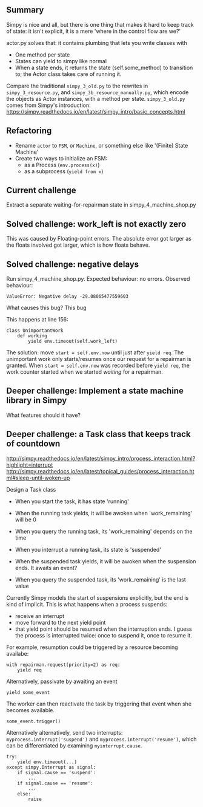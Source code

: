 Summary
-------

Simpy is nice and all, but there is one thing that makes it hard to keep track
of state: it isn't explicit, it is a mere 'where in the control flow are we?'

actor.py solves that: it contains plumbing that lets you write classes with 

- One method per state
- States can yield to simpy like normal
- When a state ends, it returns the state (self.some_method) to transition to;
  the Actor class takes care of running it.


Compare the traditional `simpy_3_old.py` to the rewrites in
`simpy_3_resource.py`, and `simpy_3b_resource_manually.py`, which encode the
objects as Actor instances, with a method per state. `simpy_3_old.py` comes
from Simpy's introduction:
https://simpy.readthedocs.io/en/latest/simpy_intro/basic_concepts.html

Refactoring
-----------

- Rename `actor` to `FSM`, or `Machine`, or something else like '(Finite) State Machine'
- Create two ways to initialize an FSM:
  - as a Process (`env.process(x)`)
  - as a subprocess (`yield from x`)


Current challenge
-----------------

Extract a separate waiting-for-repairman state in simpy_4_machine_shop.py


Solved challenge: work_left is not exactly zero
-----------------------------------------------

This was caused by Floating-point errors. The absolute error got larger as
the floats involved got larger, which is how floats behave.


Solved challenge: negative delays
---------------------------------

Run simpy_4_machine_shop.py. Expected behaviour: no errors. Observed behaviour:

    ValueError: Negative delay -29.08065477559603

What causes this bug? This bug

This happens at line 156:

    class UnimportantWork
        def working
            yield env.timeout(self.work_left)

The solution: move `start = self.env.now` until just after `yield req`. The
unimportant work only starts/resumes once our request for a repairman is
granted. When `start = self.env.now` was recorded before `yield req`, the work
counter started when we started *waiting* for a repairman.


Deeper challenge: Implement a state machine library in Simpy
------------------------------------------------------------

What features should it have?

Deeper challenge: a Task class that keeps track of countdown
------------------------------------------------------------

http://simpy.readthedocs.io/en/latest/simpy_intro/process_interaction.html?highlight=interrupt
http://simpy.readthedocs.io/en/latest/topical_guides/process_interaction.html#sleep-until-woken-up

Design a Task class

* When you start the task, it has state 'running'
* When the running task yields, it will be awoken when 'work_remaining' will be 0
* When you query the running task, its 'work_remaining' depends on the time

* When you interrupt a running task, its state is 'suspended'
* When the suspended task yields, it will be awoken when the suspension ends.
  It awaits an event?
* When you query the suspended task, its 'work_remaining' is the last value

Currently Simpy models the start of suspensions explicitly, but the end is
kind of implicit. This is what happens when a process suspends:

* receive an interrupt
* move forward to the next yield point
* that yield point should be resumed when the interruption ends. I guess the
  process is interrupted twice: once to suspend it, once to resume it.


For example, resumption could be triggered by a resource becoming availabe:

    with repairman.request(priority=2) as req:
        yield req

Alternatively, passivate by awaiting an event

    yield some_event

The worker can then reactivate the task by triggering that event when she
becomes available.

    some_event.trigger()

Alternatively alternatively, send two interrupts:
`myprocess.interrupt('suspend')` and `myprocess.interrupt('resume')`, which
can be differentiated by examining `myinterrupt.cause`.

    try:
        yield env.timeout(...)
    except simpy.Interrupt as signal:
        if signal.cause == 'suspend':
            ...
        if signal.cause == 'resume':
            ...
        else:
            raise
